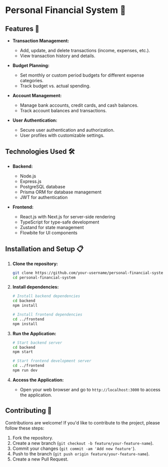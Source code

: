 # Personal Financial System 💸

## Features 🚀

- **Transaction Management:**
  - Add, update, and delete transactions (income, expenses, etc.).
  - View transaction history and details.

- **Budget Planning:**
  - Set monthly or custom period budgets for different expense categories.
  - Track budget vs. actual spending.

- **Account Management:**
  - Manage bank accounts, credit cards, and cash balances.
  - Track account balances and transactions.

- **User Authentication:**
  - Secure user authentication and authorization.
  - User profiles with customizable settings.

## Technologies Used 🛠️

- **Backend:**
  - Node.js
  - Express.js
  - PostgreSQL database
  - Prisma ORM for database management
  - JWT for authentication

- **Frontend:**
  - React.js with Next.js for server-side rendering
  - TypeScript for type-safe development
  - Zustand for state management
  - Flowbite for UI components

## Installation and Setup 📋

1. **Clone the repository:**
   ```bash
   git clone https://github.com/your-username/personal-financial-system.git
   cd personal-financial-system
   ```

2. **Install dependencies:**
   ```bash
   # Install backend dependencies
   cd backend
   npm install

   # Install frontend dependencies
   cd ../frontend
   npm install
   ```

3. **Run the Application:**
   ```bash
   # Start backend server
   cd backend
   npm start

   # Start frontend development server
   cd ../frontend
   npm run dev
   ```

5. **Access the Application:**
   - Open your web browser and go to `http://localhost:3000` to access the application.

## Contributing 🤝

Contributions are welcome! If you'd like to contribute to the project, please follow these steps:

1. Fork the repository.
2. Create a new branch (`git checkout -b feature/your-feature-name`).
3. Commit your changes (`git commit -am 'Add new feature'`).
4. Push to the branch (`git push origin feature/your-feature-name`).
5. Create a new Pull Request.

